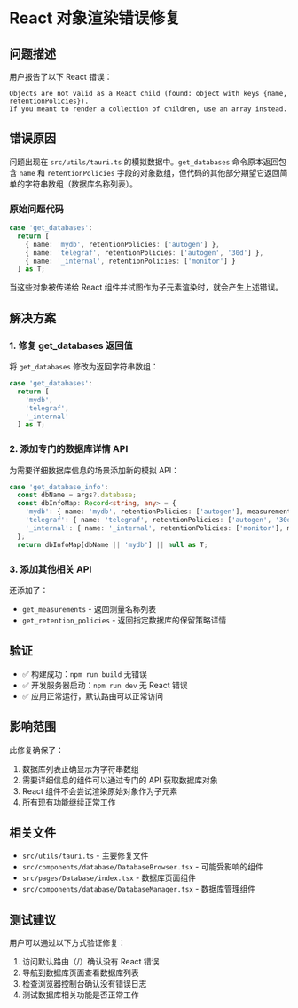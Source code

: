 # React 对象渲染错误修复

## 问题描述

用户报告了以下 React 错误：

```
Objects are not valid as a React child (found: object with keys {name, retentionPolicies}).
If you meant to render a collection of children, use an array instead.
```

## 错误原因

问题出现在 `src/utils/tauri.ts` 的模拟数据中。`get_databases` 命令原本返回包含 `name` 和 `retentionPolicies` 字段的对象数组，但代码的其他部分期望它返回简单的字符串数组（数据库名称列表）。

### 原始问题代码

```typescript
case 'get_databases':
  return [
    { name: 'mydb', retentionPolicies: ['autogen'] },
    { name: 'telegraf', retentionPolicies: ['autogen', '30d'] },
    { name: '_internal', retentionPolicies: ['monitor'] }
  ] as T;
```

当这些对象被传递给 React 组件并试图作为子元素渲染时，就会产生上述错误。

## 解决方案

### 1. 修复 get_databases 返回值

将 `get_databases` 修改为返回字符串数组：

```typescript
case 'get_databases':
  return [
    'mydb',
    'telegraf',
    '_internal'
  ] as T;
```

### 2. 添加专门的数据库详情 API

为需要详细数据库信息的场景添加新的模拟 API：

```typescript
case 'get_database_info':
  const dbName = args?.database;
  const dbInfoMap: Record<string, any> = {
    'mydb': { name: 'mydb', retentionPolicies: ['autogen'], measurementCount: 5 },
    'telegraf': { name: 'telegraf', retentionPolicies: ['autogen', '30d'], measurementCount: 12 },
    '_internal': { name: '_internal', retentionPolicies: ['monitor'], measurementCount: 3 }
  };
  return dbInfoMap[dbName || 'mydb'] || null as T;
```

### 3. 添加其他相关 API

还添加了：

- `get_measurements` - 返回测量名称列表
- `get_retention_policies` - 返回指定数据库的保留策略详情

## 验证

- ✅ 构建成功：`npm run build` 无错误
- ✅ 开发服务器启动：`npm run dev` 无 React 错误
- ✅ 应用正常运行，默认路由可以正常访问

## 影响范围

此修复确保了：

1. 数据库列表正确显示为字符串数组
2. 需要详细信息的组件可以通过专门的 API 获取数据库对象
3. React 组件不会尝试渲染原始对象作为子元素
4. 所有现有功能继续正常工作

## 相关文件

- `src/utils/tauri.ts` - 主要修复文件
- `src/components/database/DatabaseBrowser.tsx` - 可能受影响的组件
- `src/pages/Database/index.tsx` - 数据库页面组件
- `src/components/database/DatabaseManager.tsx` - 数据库管理组件

## 测试建议

用户可以通过以下方式验证修复：

1. 访问默认路由（/）确认没有 React 错误
2. 导航到数据库页面查看数据库列表
3. 检查浏览器控制台确认没有错误日志
4. 测试数据库相关功能是否正常工作
